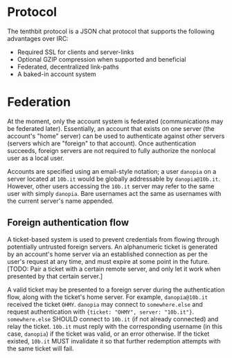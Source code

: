 # Protocol

The tenthbit protocol is a JSON chat protocol that supports the following
advantages over IRC:

- Required SSL for clients and server-links
- Optional GZIP compression when supported and beneficial
- Federated, decentralized link-paths
- A baked-in account system

# Federation

At the moment, only the account system is federated (communications may be
federated later). Essentially, an account that exists on one server (the
account's "home" server) can be used to authenticate against other servers
(servers which are "foreign" to that account). Once authentication succeeds,
foreign servers are not required to fully authorize the nonlocal user as a
local user.

Accounts are specified using an email-style notation; a user `danopia` on
a server located at `10b.it` would be globally addressable by
`danopia@10b.it`. However, other users accessing the `10b.it` server may
refer to the same user with simply `danopia`. Bare usernames act the same
as usernames with the current server's name appended.

## Foreign authentication flow
A ticket-based system is used to prevent credentials from flowing through
potentially untrusted foreign servers. An alphanumeric ticket is generated
by an account's home server via an established connection as per the user's
request at any time, and must expire at some point in the future. [TODO: Pair
a ticket with a certain remote server, and only let it work when presented by
that certain server.]

A valid ticket may be presented to a foreign server during the authentication
flow, along with the ticket's home server. For example, `danopia@10b.it`
received the ticket `OHMY`. `danopia` may connect to `somewhere.else` and
request authentication with `{ticket: "OHMY", server: "10b.it"}`.
`somewhere.else` SHOULD connect to `10b.it` (if not already connected) and
relay the ticket. `10b.it` must reply with the corresponding username
(in this case, `danopia`) if the ticket was valid, or an error otherwise.
If the ticket existed, `10b.it` MUST invalidate it so that further redemption
attempts with the same ticket will fail.
